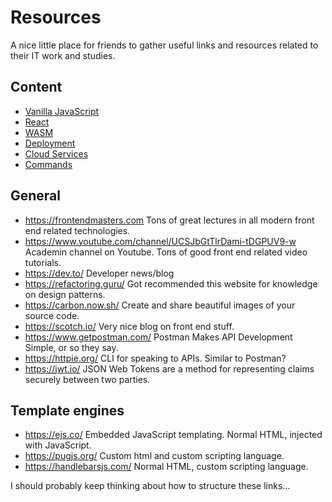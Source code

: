 # Resources

A nice little place for friends to gather useful links and resources related to their IT work and studies.

## Content

- [Vanilla JavaScript](JavaScript.md)
- [React](React.md)
- [WASM](WASM.md)
- [Deployment](Deployment.md)
- [Cloud Services](CloudServices.md)
- [Commands](Commands.md)

## General

- https://frontendmasters.com Tons of great lectures in all modern front end related technologies.
- https://www.youtube.com/channel/UCSJbGtTlrDami-tDGPUV9-w Academin channel on Youtube. Tons of good front end related video tutorials.
- https://dev.to/ Developer news/blog
- https://refactoring.guru/ Got recommended this website for knowledge on design patterns.
- https://carbon.now.sh/ Create and share beautiful images of your source code.
- https://scotch.io/ Very nice blog on front end stuff.
- https://www.getpostman.com/ Postman Makes API Development Simple, or so they say.
- https://httpie.org/ CLI for speaking to APIs. Similar to Postman?
- https://jwt.io/ JSON Web Tokens are a method for representing claims securely between two parties.

## Template engines

- https://ejs.co/ Embedded JavaScript templating. Normal HTML, injected with JavaScript.
- https://pugjs.org/ Custom html and custom scripting language.
- https://handlebarsjs.com/ Normal HTML, custom scripting language.

I should probably keep thinking about how to structure these links...
